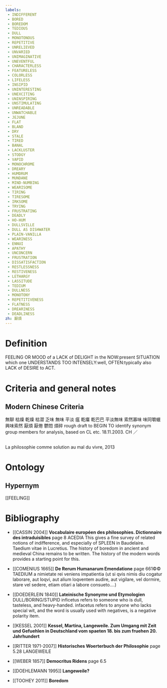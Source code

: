 ```yaml
---
labels: 
 - INDIFFERENT
 - BORED
 - BOREDOM
 - TEDIOUS
 - DULL
 - MONOTONOUS
 - REPETITIVE
 - UNRELIEVED
 - UNVARIED
 - UNIMAGINATIVE
 - UNEVENTFUL
 - CHARACTERLESS
 - FEATURELESS
 - COLORLESS
 - LIFELESS
 - INSIPID
 - UNINTERESTING
 - UNEXCITING
 - UNINSPIRING
 - UNSTIMULATING
 - UNREADABLE
 - UNWATCHABLE
 - JEJUNE
 - FLAT
 - BLAND
 - DRY
 - STALE
 - TIRED
 - BANAL
 - LACKLUSTER
 - STODGY
 - VAPID
 - MONOCHROME
 - DREARY
 - HUMDRUM
 - MUNDANE
 - MIND-NUMBING
 - WEARISOME
 - TIRING
 - TIRESOME
 - IRKSOME
 - TRYING
 - FRUSTRATING
 - DEADLY
 - HO-HUM
 - DULLSVILLE
 - DULL AS DISHWATER
 - PLAIN-VANILLA
 - WEARINESS
 - ENNUI
 - APATHY
 - UNCONCERN
 - FRUSTRATION
 - DISSATISFACTION
 - RESTLESSNESS
 - RESTIVENESS
 - LETHARGY
 - LASSITUDE
 - TEDIUM
 - DULLNESS
 - MONOTONY
 - REPETITIVENESS
 - FLATNESS
 - DREARINESS
 - DEADLINESS
zh: 厭煩
---
```


# Definition
FEELING OR MOOD of a LACK of DELIGHT in the NOW:present SITUATION which one UNDERSTANDS TOO INTENSELY:well, OFTEN:typically also LACK of DESIRE to ACT.
# Criteria and general notes
## Modern Chinese Criteria
無聊
枯燥
乾燥
枯澀
乏味
無味
平淡
瘟
乾癟
乾巴巴
平淡無味
索然寡味
味同嚼蠟
興味索然
厭煩
厭倦
鬱悶
煩碎
rough draft to BEGIN TO identify synonym group members for analysis, based on CL etc. 18.11.2003. CH ／
## 
La philosophie comme solution au mal du vivre, 2013
# Ontology

## Hypernym
[[FEELING]]
# Bibliography
- [[CASSIN 2004]]
**Vocabulaire européen des philosophies. Dictionnaire des intraduisibles** page 8
ACEDIA
This gives a fine survey of related notions of indifference, and especially of SPLEEN in Baudelaire.  Taedium vitae in Lucretius.
The history of boredom in ancient and medieval China remains to be written.  The history of the modern words provides a starting point for this.
- [[COMENIUS 1665]]
**De Rerum Humanarum Emendatione** page 661©©
TAEDIUM a nimietate rei veniens impatientia (ut si qvis nimis diu cogatur laborare, aut loqvi, aut alium loqventem audire, aut vigilare, vel dormire, stare vel sedere, etiam otiari a labore consueto....)
- [[DOEDERLEIN 1840]]
**Lateinische Synonyme und Etymologien** 
DULL/BORING/STUPID
inficetus refers to someone who is dull, tasteless, and heavy-handed.
infacetus refers to anyone who lacks special wit, and the word is usually used with negatives, is a negative polarity item.
- [[KESSEL 2001]]
**Kessel, Martina, Langeweile. Zum Umgang mit Zeit und Gefuehlen in Deutschland vom spaeten 18. bis zum fruehen 20. Jahrhundert** 

- [[RITTER 1971-2007]]
**Historisches Woerterbuch der Philosophie** page 5.28
LANGEWEILE
- [[WEBER 1857]]
**Democritus Ridens** page 6.5

- [[DOEHLEMANN 1995]]
**Langeweile?** 

- [[TOOHEY 2011]]
**Boredom** 
